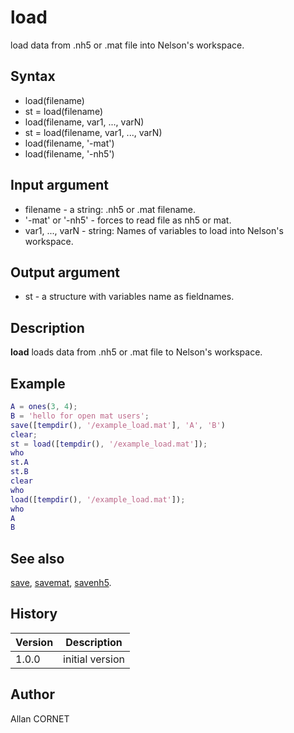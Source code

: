 

# load

load data from .nh5 or .mat file into Nelson's workspace.

## Syntax

- load(filename)
- st = load(filename)
- load(filename, var1, ..., varN)
- st = load(filename, var1, ..., varN)
- load(filename, '-mat')
- load(filename, '-nh5')

## Input argument

 - filename - a string: .nh5 or .mat filename.
 - '-mat' or '-nh5' - forces to read file as nh5 or mat.
 - var1, ..., varN - string: Names of variables to load into Nelson's workspace.

## Output argument

 - st - a structure with variables name as fieldnames.

## Description


  <p><b>load</b> loads data from .nh5 or .mat file to Nelson's workspace.</p>


## Example

```matlab
A = ones(3, 4);
B = 'hello for open mat users';
save([tempdir(), '/example_load.mat'], 'A', 'B')
clear;
st = load([tempdir(), '/example_load.mat']);
who
st.A
st.B
clear
who
load([tempdir(), '/example_load.mat']);
who
A
B
```

## See also

[save](save.md), [savemat](../matio/savemat.md), [savenh5](../hdf5/savenh5.md).
## History

|Version|Description|
|------|------|
|1.0.0|initial version|


## Author

Allan CORNET



